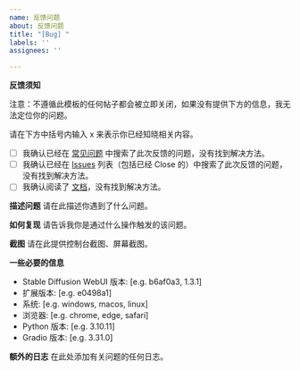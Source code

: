 ```yaml
---
name: 反馈问题
about: 反馈问题
title: "[Bug] "
labels: ''
assignees: ''

---
```


**反馈须知**

注意：不遵循此模板的任何帖子都会被立即关闭，如果没有提供下方的信息，我无法定位你的问题。

请在下方中括号内输入 x 来表示你已经知晓相关内容。
- [ ] 我确认已经在 [常见问题](https://physton.github.io/sd-webui-prompt-all-in-one-assets/zh-CN/FAQ.html) 中搜索了此次反馈的问题，没有找到解决方法。
- [ ] 我确认已经在 [Issues](https://github.com/Physton/sd-webui-prompt-all-in-one/issues) 列表（包括已经 Close 的）中搜索了此次反馈的问题，没有找到解决方法。
- [ ] 我确认阅读了 [文档](https://physton.github.io/sd-webui-prompt-all-in-one-assets/zh-CN/)，没有找到解决方法。

**描述问题**
请在此描述你遇到了什么问题。

**如何复现**
请告诉我你是通过什么操作触发的该问题。

**截图**
请在此提供控制台截图、屏幕截图。

**一些必要的信息**
 - Stable Diffusion WebUI 版本: [e.g. b6af0a3, 1.3.1]
 - 扩展版本: [e.g. e0498a1]
 - 系统: [e.g. windows, macos, linux]
 - 浏览器: [e.g. chrome, edge, safari]
 - Python 版本: [e.g. 3.10.11]
 - Gradio 版本: [e.g. 3.31.0]

**额外的日志**
在此处添加有关问题的任何日志。